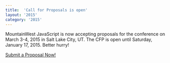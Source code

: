 ```yaml
---
title:  'Call for Proposals is open'
layout: '2015'
category: '2015'
---
```

MountainWest JavaScript is now accepting proposals for the conference on March 3-4, 2015 in Salt Lake City, UT. The CFP is open until Saturday, January 17, 2015. Better hurry!

<p><a class="button button_size_large" href="https://mwrc.wufoo.com/forms/qlvvl9k0pvm2sq/" onclick="window.open(this.href,  null, 'height=800, width=680, toolbar=0, location=0, status=1, scrollbars=1, resizable=1'); return false">Submit a Proposal Now!</a></p>
